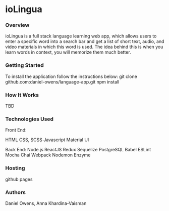 # ioLingua

### Overview
ioLingua is a full stack language learning web app, which allows users to enter a specific word into a search bar and get a list of short text, audio, and video materials in which this word is used. The idea behind this is when you learn words in context, you will memorize them much better. 

### Getting Started

To install the application follow the instructions below:
git clone github.com:daniel-owens/language-app.git
npm install

### How It Works
TBD

### Technologies Used
Front End:

HTML
CSS, 
SCSS
Javascript
Material UI

Back End:
Node.js
ReactJS
Redux
Sequelize
PostgreSQL
Babel
ESLint
Mocha
Chai
Webpack
Nodemon
Enzyme

### Hosting
github pages

### Authors
Daniel Owens, Anna Khardina-Vaisman


